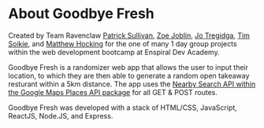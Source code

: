 # About Goodbye Fresh

Created by Team Ravenclaw [Patrick Sullivan](https://github.com/patrick-j-sulley), [Zoe Joblin](https://github.com/zoe-joblin), [Jo Tregidga](https://github.com/jo-tree), [Tim Soikie](https://github.com/tim-soikie), and [Matthew Hocking](https://github.com/Matthew-Hocking) for the one of many 1 day group projects within the web development bootcamp at Enspiral Dev Academy.

Goodbye Fresh is a randomizer web app that allows the user to input their location, to which they are then able to generate a random open takeaway resturant within a 5km distance. The app uses the [Nearby Search API within the Google Maps Places API package](https://developers.google.com/maps/documentation/places/web-service/search-nearby?hl=en_US) for all GET & POST routes.

Goodbye Fresh was developed with a stack of HTML/CSS, JavaScript, ReactJS, Node.JS, and Express.

